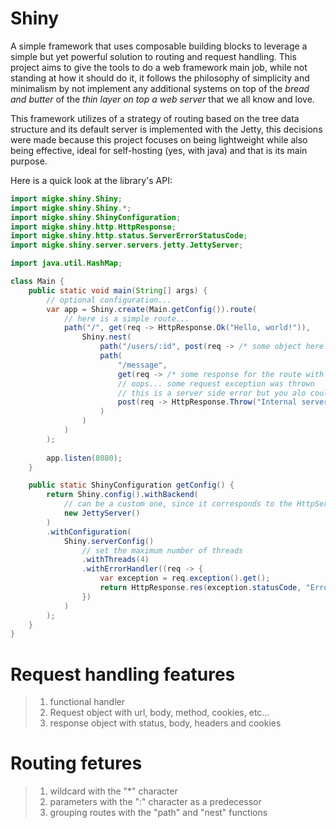 # Shiny
A simple framework that uses composable building blocks to leverage
a simple but yet powerful solution to routing and request handling.
This project aims to give the tools to do a web framework main job,
while not standing at how it should do it, it follows the philosophy
of simplicity and minimalism by not implement any additional systems
on top of the _bread and butter_ of the _thin layer on top a web server_
that we all know and love.

This framework utilizes of a strategy of routing based on the tree data
structure and its default server is implemented with the Jetty,
this decisions were made because this project focuses on being lightweight
while also being effective, ideal for self-hosting (yes, with java) and that
is its main purpose.

Here is a quick look at the library's API:

```java
import migke.shiny.Shiny;
import migke.shiny.Shiny.*;
import migke.shiny.ShinyConfiguration;
import migke.shiny.http.HttpResponse;
import migke.shiny.http.status.ServerErrorStatusCode;
import migke.shiny.server.servers.jetty.JettyServer;

import java.util.HashMap;

class Main {
    public static void main(String[] args) {
        // optional configuration...
        var app = Shiny.create(Main.getConfig()).route(
            // here is a simple route...
            path("/", get(req -> HttpResponse.Ok("Hello, world!")),
                Shiny.nest(
                    path("/users/:id", post(req -> /* some object here */.add(/* another object here with id: */ req.param("id") /* ... */))),
                    path(
                        "/message",
                        get(req -> /* some response for the route with path /users/:id/message and method GET */),
                        // oops... some request exception was thrown
                        // this is a server side error but you alo could call with ClientErrorStatusCode
                        post(req -> HttpResponse.Throw("Internal server error", ServerErrorStatusCode.INTERNAL_SERVER_ERROR))
                    )
                )
            )
        );
        
        app.listen(8080);
    }

    public static ShinyConfiguration getConfig() {
        return Shiny.config().withBackend(
            // can be a custom one, since it corresponds to the HttpServer interface
            new JettyServer()
        )
        .withConfiguration(
            Shiny.serverConfig()
                // set the maximum number of threads
                .withThreads(4)
                .withErrorHandler((req -> {
                    var exception = req.exception().get();
                    return HttpResponse.res(exception.statusCode, "Error: " + exception.getMessage());
                })
            )
        );
    }
}
```
# Request handling features
> 1. functional handler
> 2. Request object with url, body, method, cookies, etc...
> 3. response object with status, body, headers and cookies
# Routing fetures
> 1. wildcard with the "*" character
> 2. parameters with the ":" character as a predecessor
> 3. grouping routes with the "path" and "nest" functions
